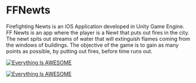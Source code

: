 # FFNewts

Firefighting Newts is an iOS Application developed in Unity Game Engine. FF Newts is an app where the player is a Newt that puts out fires in the city. The newt spits out streams of water that will extinguish flames coming from the windows of buildings. The objective of the game is to gain as many points as possible, by putting out fires, before time runs out.

[![Everything Is AWESOME](https://img.youtube.com/vi/StTqXEQ2l-Y/0.jpg)](https://www.youtube.com/watch?v=StTqXEQ2l-Y "Everything Is AWESOME")

[![Everything Is AWESOME](https://img.youtube.com/vi/BmdC4YsUbzE&t=17s/0.jpg)](https://www.youtube.com/watch?v=watch?v=watch?v=BmdC4YsUbzE&t=17s "Everything Is AWESOME")
